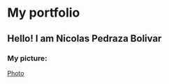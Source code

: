 # My portfolio
## Hello! I am Nicolas Pedraza Bolivar

### My picture:
<a href="https://github.com/npedraza09/nicos"> Photo </a>
